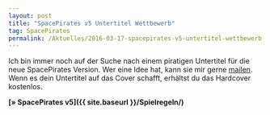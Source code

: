 ```yaml
---
layout: post
title: "SpacePirates v5 Untertitel Wettbewerb"
tag: SpacePirates
permalink: /Aktuelles/2016-03-17-spacepirates-v5-untertitel-wettbewerb
---
```


Ich bin immer noch auf der Suche nach einem piratigen Untertitel für die neue SpacePirates Version. Wer eine Idee hat, kann sie mir gerne [mailen](mailto:mail@jcgames.de). Wenn es dein Untertitel auf das Cover schafft, erhältst du das Hardcover kostenlos.

**[&raquo; SpacePirates v5]({{ site.baseurl }}/Spielregeln/)**
